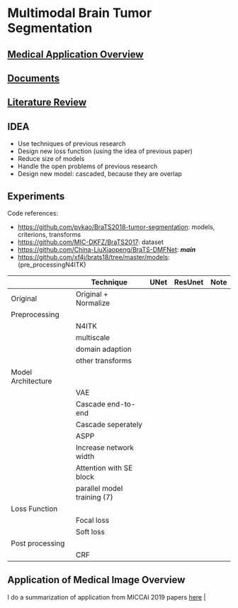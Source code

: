 # Multimodal Brain Tumor Segmentation 

## [Medical Application Overview](./research/application_medical_overview.md)
## [Documents](./research/documents.md)
## [Literature Review](./research/literature_review.md)

## IDEA
- Use techniques of previous research
- Design new loss function (using the idea of previous paper)
- Reduce size of models
- Handle the open problems of previous research
- Design new model: cascaded, because they are overlap

## Experiments
Code references:
- https://github.com/pykao/BraTS2018-tumor-segmentation: models, criterions, transforms
- https://github.com/MIC-DKFZ/BraTS2017: dataset
- https://github.com/China-LiuXiaopeng/BraTS-DMFNet: ***main***
- https://github.com/xf4j/brats18/tree/master/models: (pre_processingN4ITK)


|                    | Technique                      |  UNet  | ResUnet | Note |
|--------------------|--------------------------------|--------|---------|------|
| Original           | Original  + Normalize          |        |         |      |
| Preprocessing      |                                |        |         |      |
|                    | N4ITK                          |        |         |      |
|                    | multiscale                     |        |         |      |
|                    | domain adaption                |        |         |      |
|                    | other transforms               |        |         |      |
| Model Architecture |                                |        |         |      |
|                    | VAE                            |        |         |      |
|                    | Cascade end-to-end             |        |         |      |
|                    | Cascade seperately             |        |         |      |
|                    | ASPP                           |        |         |      |
|                    | Increase network width         |        |         |      |
|                    | Attention with SE block        |        |         |      |
|                    | parallel model training (7)    |        |         |      |
| Loss Function      |                                |        |         |      |
|                    | Focal loss                     |        |         |      |
|                    | Soft loss                      |        |         |      |
| Post processing    |                                |        |         |      |
|                    | CRF                            |        |         |      |

## Application of Medical Image Overview
I do a summarization of application from MICCAI 2019 papers [here](./research/application_medical_overview.md)
      |
